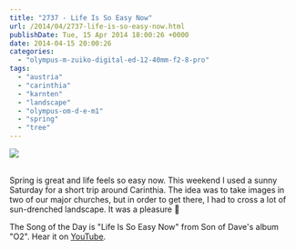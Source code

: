 ```yaml
---
title: "2737 - Life Is So Easy Now"
url: /2014/04/2737-life-is-so-easy-now.html
publishDate: Tue, 15 Apr 2014 18:00:26 +0000
date: 2014-04-15 20:00:26
categories: 
  - "olympus-m-zuiko-digital-ed-12-40mm-f2-8-pro"
tags: 
  - "austria"
  - "carinthia"
  - "karnten"
  - "landscape"
  - "olympus-om-d-e-m1"
  - "spring"
  - "tree"
---
```

<div class="container">
<div class="center"><a target="_blank" href="https://d25zfm9zpd7gm5.cloudfront.net/1200x1200/2014/20140412_093153_lr.jpg"><img src="https://d25zfm9zpd7gm5.cloudfront.net/0600x0600/2014/20140412_093153_lr.jpg" /></a></div>
</div>
<br />

Spring is great and life feels so easy now. This weekend I used a sunny Saturday for a short trip around Carinthia. The idea was to take images in two of our major churches, but in order to get there, I had to cross a lot of sun-drenched landscape. It was a pleasure 🙂

The Song of the Day is "Life Is So Easy Now" from Son of Dave's album "O2". Hear it on <a href="https://www.youtube.com/watch?v=vYjk-mrOgUA" target="_blank">YouTube</a>.
